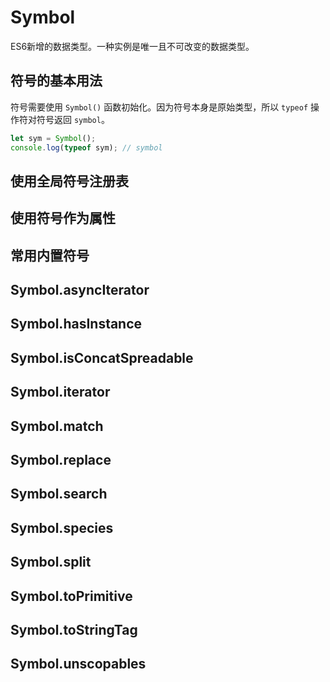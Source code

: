 # Symbol

ES6新增的数据类型。一种实例是唯一且不可改变的数据类型。









## 符号的基本用法

符号需要使用 `Symbol()` 函数初始化。因为符号本身是原始类型，所以 `typeof` 操作符对符号返回 `symbol`。

```js
let sym = Symbol();
console.log(typeof sym); // symbol
```





## 使用全局符号注册表



## 使用符号作为属性



## 常用内置符号



## Symbol.asyncIterator



## Symbol.hasInstance



## Symbol.isConcatSpreadable



## Symbol.iterator



## Symbol.match



## Symbol.replace



## Symbol.search



## Symbol.species



## Symbol.split



## Symbol.toPrimitive



## Symbol.toStringTag



## Symbol.unscopables
